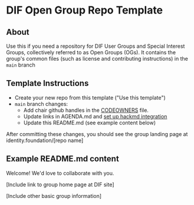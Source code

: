 # DIF Open Group Repo Template

## About
Use this if you need a repository for DIF User Groups and Special Interest Groups, collectively referred to as Open Groups (OGs). It contains the group's common files (such as license and contributing instructions) in the `main` branch

## Template Instructions
- Create your new repo from this template ("Use this template")
- `main` branch changes:
    - Add chair github handles in the [CODEOWNERS](./CODEOWNERS) file.
    - Update links in AGENDA.md and [set up hackmd integration](https://hackmd.io/s/link-with-github)
    - Update this README.md (see example content below)

After committing these changes, you should see the group landing page at identity.foundation/[repo name]

## Example README.md content
Welcome! We'd love to collaborate with you.

[Include link to group home page at DIF site]

[Include other basic group information]
